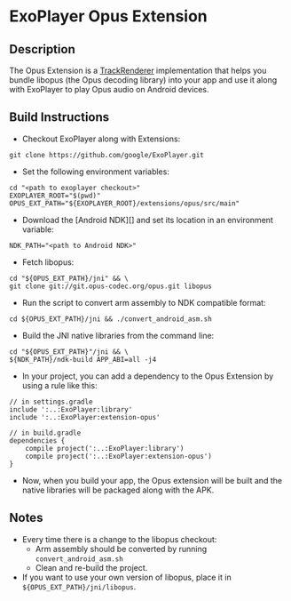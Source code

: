 # ExoPlayer Opus Extension #

## Description ##

The Opus Extension is a [TrackRenderer][] implementation that helps you bundle
libopus (the Opus decoding library) into your app and use it along with
ExoPlayer to play Opus audio on Android devices.

[TrackRenderer]: https://google.github.io/ExoPlayer/doc/reference/com/google/android/exoplayer/TrackRenderer.html

## Build Instructions ##

* Checkout ExoPlayer along with Extensions:

```
git clone https://github.com/google/ExoPlayer.git
```

* Set the following environment variables:

```
cd "<path to exoplayer checkout>"
EXOPLAYER_ROOT="$(pwd)"
OPUS_EXT_PATH="${EXOPLAYER_ROOT}/extensions/opus/src/main"
```

* Download the [Android NDK][] and set its location in an environment variable:

```
NDK_PATH="<path to Android NDK>"
```

* Fetch libopus:

```
cd "${OPUS_EXT_PATH}/jni" && \
git clone git://git.opus-codec.org/opus.git libopus
```

* Run the script to convert arm assembly to NDK compatible format:

```
cd ${OPUS_EXT_PATH}/jni && ./convert_android_asm.sh
```

* Build the JNI native libraries from the command line:

```
cd "${OPUS_EXT_PATH}"/jni && \
${NDK_PATH}/ndk-build APP_ABI=all -j4
```

* In your project, you can add a dependency to the Opus Extension by using a
rule like this:

```
// in settings.gradle
include ':..:ExoPlayer:library'
include ':..:ExoPlayer:extension-opus'

// in build.gradle
dependencies {
    compile project(':..:ExoPlayer:library')
    compile project(':..:ExoPlayer:extension-opus')
}
```

* Now, when you build your app, the Opus extension will be built and the native
  libraries will be packaged along with the APK.

## Notes ##

* Every time there is a change to the libopus checkout:
  * Arm assembly should be converted by running `convert_android_asm.sh`
  * Clean and re-build the project.
* If you want to use your own version of libopus, place it in
  `${OPUS_EXT_PATH}/jni/libopus`.

